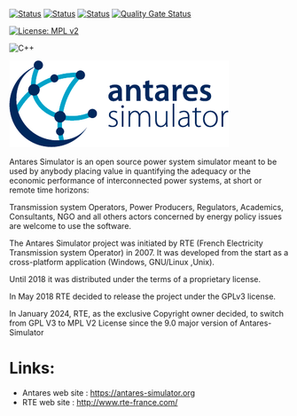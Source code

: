 [![Status][ubuntu_precompiled_svg]][ubuntu_precompiled_link] [![Status][windows_precompiled_svg]][windows_precompiled_link] [![Status][centos_precompiled_svg]][centos_precompiled_link] [![Quality Gate Status](https://sonarcloud.io/api/project_badges/measure?project=AntaresSimulatorTeam_Antares_Simulator&metric=alert_status)](https://sonarcloud.io/dashboard?id=AntaresSimulatorTeam_Antares_Simulator)

[![License: MPL v2](https://img.shields.io/badge/License-MPLv2-blue.svg)](https://www.mozilla.org/en-US/MPL/2.0/)

![C++](https://img.shields.io/badge/c++-%2300599C.svg?style=for-the-badge&logo=c%2B%2B&logoColor=white) 

![antares logo](assets/antares.png)


Antares Simulator is an open source power system simulator meant to be
used by anybody placing value in quantifying the adequacy or the
economic performance of interconnected power systems, at short or
remote time horizons:

Transmission system Operators, Power Producers, Regulators, Academics,
Consultants, NGO and all others actors concerned by energy policy issues
are welcome to use the software.

The Antares Simulator project was initiated by RTE (French Electricity
Transmission system Operator) in 2007. It was developed from the start
as a cross-platform application (Windows, GNU/Linux ,Unix).

Until 2018 it was distributed under the terms of a proprietary license.

In May 2018 RTE decided to release the project under the GPLv3 license.

In January 2024, RTE, as the exclusive Copyright owner decided, to switch from GPL V3 to MPL V2 License since the 9.0 major version of Antares-Simulator
# Links:

- Antares web site :  https://antares-simulator.org
- RTE web site  : http://www.rte-france.com/


[ubuntu_precompiled_svg]: https://github.com/AntaresSimulatorTeam/Antares_Simulator/workflows/Ubuntu%20CI%20(pre-compiled)/badge.svg
[ubuntu_precompiled_link]: https://github.com/AntaresSimulatorTeam/Antares_Simulator/actions?query=workflow%3A"Ubuntu%20CI%20(pre-compiled)"

[windows_precompiled_svg]: https://github.com/AntaresSimulatorTeam/Antares_Simulator/workflows/Windows%20CI%20(VCPKG%20and%20pre-compiled)/badge.svg
[windows_precompiled_link]: https://github.com/AntaresSimulatorTeam/Antares_Simulator/actions?query=workflow%3A"Windows%20CI%20(VCPKG%20and%20pre-compiled)"

[centos_precompiled_svg]: https://github.com/AntaresSimulatorTeam/Antares_Simulator/workflows/Centos7%20CI%20(pre-compiled)/badge.svg
[centos_precompiled_link]: https://github.com/AntaresSimulatorTeam/Antares_Simulator/actions?query=workflow%3A"Centos7%20CI%20(pre-compiled)"

